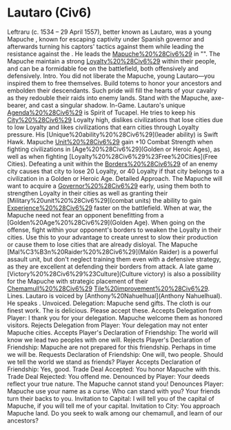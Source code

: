 # Lautaro (Civ6)

Leftraru (c. 1534 – 29 April 1557), better known as Lautaro, was a young Mapuche , known for escaping captivity under Spanish governor and afterwards turning his captors' tactics against them while leading the resistance against the . He leads the [Mapuche%20%28Civ6%29](Mapuche) in "".
The Mapuche maintain a strong [Loyalty%20%28Civ6%29](Loyalty) within their people, and can be a formidable foe on the battlefield, both offensively and defensively.
Intro.
 You did not liberate the Mapuche, young Lautaro—you inspired them to free themselves. Build totems to honor your ancestors and embolden their descendants. Such pride will fill the hearts of your cavalry as they redouble their raids into enemy lands. Stand with the Mapuche, axe-bearer, and cast a singular shadow.
In-Game.
Lautaro's unique [Agenda%20%28Civ6%29](agenda) is Spirit of Tucapel. He tries to keep his [City%20%28Civ6%29](cities') Loyalty high, dislikes civilizations that lose cities due to low Loyalty and likes civilizations that earn cities through Loyalty pressure.
His [Unique%20ability%20%28Civ6%29](leader ability) is Swift Hawk. Mapuche [Unit%20%28Civ6%29](units) gain +10 Combat Strength when fighting civilizations in [Age%20%28Civ6%29](Golden or Heroic Ages), as well as when fighting [Loyalty%20%28Civ6%29%23Free%20Cities](Free Cities). Defeating a unit within the [Borders%20%28Civ6%29](borders) of an enemy city causes that city to lose 20 Loyalty, or 40 Loyalty if that city belongs to a civilization in a Golden or Heroic Age.
Detailed Approach.
The Mapuche will want to acquire a [Governor%20%28Civ6%29](Governor) early, using them both to strengthen Loyalty in their cities as well as granting their [Military%20unit%20%28Civ6%29](combat units) the ability to gain [Experience%20%28Civ6%29](experience) faster on the battlefield. When at war, the Mapuche need not fear an opponent benefitting from a [Golden%20Age%20%28Civ6%29](Golden Age). When going on the offense, fight within your opponent's borders to weaken the Loyalty in their cities. Use this to your advantage to create unrest to slow their production or cause them to lose cities that are already disloyal. The Mapuche [Mal%C3%B3n%20Raider%20%28Civ6%29](Malón Raider) is a powerful assault unit, but don't neglect training them even with a defensive strategy, as they are excellent at defending their borders from attack. A late game [Victory%20%28Civ6%29%23Culture](Culture victory) is also a possibility for the Mapuche with strategic placement of their [Chemamull%20%28Civ6%29](Chemamull) [Tile%20improvement%20%28Civ6%29](improvement).
Lines.
Lautaro is voiced by [Anthony%20Nahuelhual](Anthony Nahuelhual). He speaks .
Unvoiced.
Delegation: Mapuche send gifts. The cloth is our finest work. The is delicious. Please accept these.
Accepts Delegation from Player: I thank you for your delegation. Mapuche welcome them as honored visitors.
Rejects Delegation from Player: Your delegation may not enter Mapuche cities.
Accepts Player's Declaration of Friendship: The world will know we lead two peoples with one will.
Rejects Player's Declaration of Friendship: Mapuche are not prepared for this friendship. Perhaps in time we will be.
Requests Declaration of Friendship: One will, two people. Should we tell the world we stand as friends?
Player Accepts Declaration of Friendship: Yes, good.
Trade Deal Accepted: You honor Mapuche with this.
Trade Deal Rejected: You offend me.
Denounced by Player: Your deeds reflect your true nature. The Mapuche cannot stand you!
Denounces Player: Mapuche use your name as a curse. Who can stand with you? Your friends turn their backs to you.
Invitation to Capital: I will tell you of the capital of Mapuche, if you will tell me of your capital.
Invitation to City: You approach Mapuche land. Do you seek to walk among our chemamull, and learn of our ancestors?
